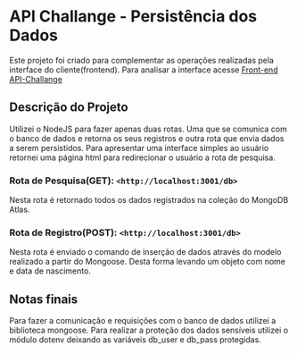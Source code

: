 # API Challange - Persistência dos Dados

Este projeto foi criado para complementar as operações realizadas pela interface do cliente(frontend).
Para analisar a interface acesse [Front-end API-Challange](https://github.com/EoBryanDev/front-end-api-challange)

## Descrição do Projeto

Utilizei o NodeJS para fazer apenas duas rotas. Uma que se comunica com o banco de dados e retorna os seus registros e outra rota que envia dados a serem persistidos. Para apresentar uma interface simples ao usuário retornei uma página html para redirecionar o usuário a rota de pesquisa.

### Rota de Pesquisa(GET): `<http://localhost:3001/db>`

Nesta rota é retornado todos os dados registrados na coleção do MongoDB Atlas.

### Rota de Registro(POST): `<http://localhost:3001/db>`

Nesta rota é enviado o comando de inserção de dados através do modelo realizado a partir do Mongoose. Desta forma levando um objeto com nome e data de nascimento.

## Notas finais

Para fazer a comunicação e requisições com o banco de dados utilizei a biblioteca mongoose.
Para realizar a proteção dos dados sensíveis utilizei o módulo dotenv deixando as variáveis db_user e db_pass protegidas.
